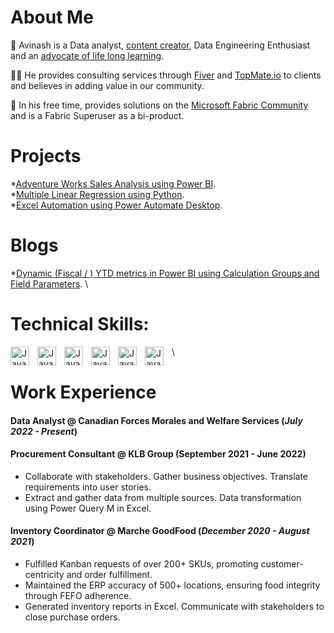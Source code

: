 
# About Me

🎯 Avinash is a Data analyst, [content creator](https://www.youtube.com/@Empower_Data), Data Engineering Enthusiast and an [advocate of life long learning](./another-page2.html). 

🏄‍♂️ He provides consulting services through [Fiver](https://www.fiverr.com/avinashdudani/create-power-bi-dashboards-or-custom-excel-spreadsheets) and [TopMate.io](https://topmate.io/avinash_dudani) to clients and believes in adding value in our community.

💬 In his free time, provides solutions on the [Microsoft Fabric Community](https://community.powerbi.com/t5/user/viewprofilepage/user-id/491338) and is a Fabric Superuser as a bi-product.

# Projects
*[Adventure Works Sales Analysis using Power BI](./Sales-Analysis-Project.html).
\
*[Multiple Linear Regression using Python](./another-page1.html).
\
*[Excel Automation using Power Automate Desktop](./another-page3.html).


# Blogs
*[Dynamic (Fiscal / ) YTD metrics in Power BI using Calculation Groups and Field Parameters](./Dynamic-(F)YTD-measures-with-Calculation-Groups-and-Field-Parameters.html).
\

# Technical Skills:
<img align="left" alt ="Java" width="30px" style="padding-right:10px;" src="https://upload.wikimedia.org/wikipedia/commons/thumb/c/cf/New_Power_BI_Logo.svg/600px-New_Power_BI_Logo.svg.png?20210102182532">
<img align="left" alt ="Java" width="30px" style="padding-right:10px;" src="https://upload.wikimedia.org/wikipedia/commons/b/b9/DAX_logo.svg">
<img align="left" alt ="Java" width="30px" style="padding-right:10px;" src="https://www.myonlinetraininghub.com/wp-content/uploads/2016/02/power_query_thumb.png">
<img align="left" alt ="Java" width="30px" style="padding-right:10px;" src="https://cdn.jsdelivr.net/gh/devicons/devicon/icons/python/python-original.svg">
<img align="left" alt ="Java" width="30px" style="padding-right:10px;" src="https://cdn.jsdelivr.net/gh/devicons/devicon/icons/azure/azure-original.svg">
<img align="left" alt ="Java" width="30px" style="padding-right:10px;" src="https://cdn.jsdelivr.net/gh/devicons/devicon/icons/postgresql/postgresql-original.svg">

\

# Work Experience

#### **Data Analyst @ Canadian Forces Morales and Welfare Services (_July 2022 - Present_)** 


#### **Procurement Consultant @ KLB Group (September 2021 - June 2022)** 

* Collaborate with stakeholders. Gather business objectives. Translate requirements into user stories. 
* Extract and gather data from multiple sources. Data transformation using Power Query M in Excel.  

#### **Inventory Coordinator @ Marche GoodFood (_December 2020 - August 2021_)** 

*  Fulfilled Kanban requests of over 200+ SKUs, promoting customer-centricity and order fulfillment. 
* Maintained the ERP accuracy of 500+ locations, ensuring food integrity through FEFO adherence. 
* Generated inventory reports in Excel. Communicate with stakeholders to close purchase orders. 



